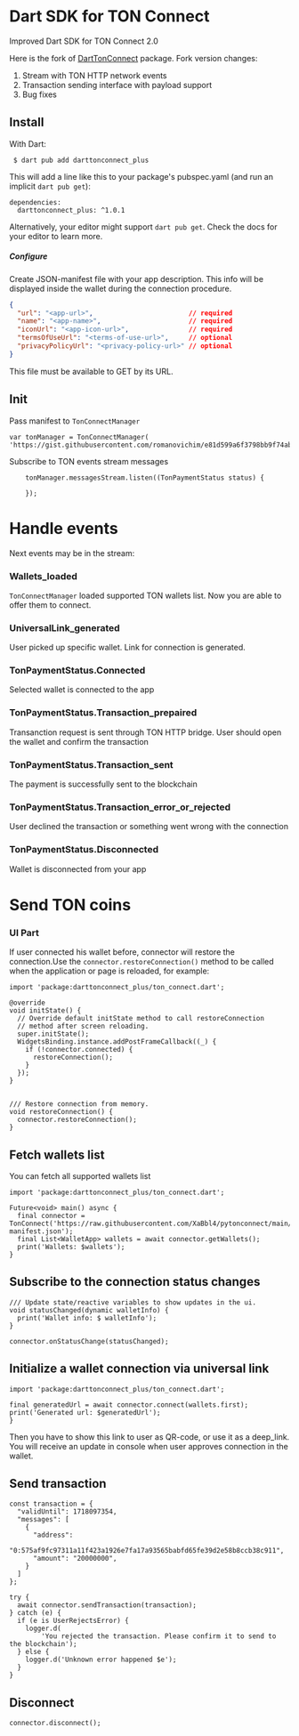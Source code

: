 # Dart SDK for TON Connect

Improved Dart SDK for TON Connect 2.0

Here is the fork of [DartTonConnect](https://github.com/romanovichim/dartTonconnect) package. Fork version changes:
1. Stream with TON HTTP network events
2. Transaction sending interface with payload support
3. Bug fixes


## Install

With Dart:

	 $ dart pub add darttonconnect_plus
This will add a line like this to your package's pubspec.yaml (and run an implicit `dart pub get`):

	dependencies:
	  darttonconnect_plus: ^1.0.1
Alternatively, your editor might support `dart pub get`. Check the docs for your editor to learn more.


##### Configure

Create JSON-manifest file with your app description. This info will be displayed inside the wallet during the connection procedure.

```json
{
  "url": "<app-url>",                        // required
  "name": "<app-name>",                      // required
  "iconUrl": "<app-icon-url>",               // required
  "termsOfUseUrl": "<terms-of-use-url>",     // optional
  "privacyPolicyUrl": "<privacy-policy-url>" // optional
}
```

This file must be available to GET by its URL.


## Init

Pass manifest to `TonConnectManager` 

```
var tonManager = TonConnectManager(
'https://gist.githubusercontent.com/romanovichim/e81d599a6f3798bb9f74ab1970a8b376/raw/43e00b0abc824ef272ac6d0f8083d21456602adf/gistfiletest.txt');
```

Subscribe to TON events stream messages

```
    tonManager.messagesStream.listen((TonPaymentStatus status) {
      
    });
```

# Handle events

Next events may be in the stream:

### Wallets_loaded

`TonConnectManager` loaded supported TON wallets list. Now you are able to offer them to connect.

### UniversalLink_generated

User picked up specific wallet. Link for connection is generated.

### TonPaymentStatus.Connected

Selected wallet is connected to the app

### TonPaymentStatus.Transaction_prepaired

Transanction request is sent through TON HTTP bridge. User should open the wallet and confirm the transaction

### TonPaymentStatus.Transaction_sent

The payment is successfully sent to the blockchain

### TonPaymentStatus.Transaction_error_or_rejected

 User declined the transaction or something went wrong with the connection

### TonPaymentStatus.Disconnected

Wallet is disconnected from your app


# Send TON coins




### UI Part

If user connected his wallet before, connector will restore the connection.Use the `connector.restoreConnection()` method to be called when the application or page is reloaded, for example:

```
import 'package:darttonconnect_plus/ton_connect.dart';

@override
void initState() {
  // Override default initState method to call restoreConnection
  // method after screen reloading.
  super.initState();
  WidgetsBinding.instance.addPostFrameCallback((_) {
    if (!connector.connected) {
      restoreConnection();
    }
  });
}


/// Restore connection from memory.
void restoreConnection() {
  connector.restoreConnection();
}
```

## Fetch wallets list

You can fetch all supported wallets list

```
import 'package:darttonconnect_plus/ton_connect.dart';

Future<void> main() async {
  final connector = TonConnect('https://raw.githubusercontent.com/XaBbl4/pytonconnect/main/pytonconnect-manifest.json');
  final List<WalletApp> wallets = await connector.getWallets();
  print('Wallets: $wallets');
}
```

## Subscribe to the connection status changes

```
/// Update state/reactive variables to show updates in the ui.
void statusChanged(dynamic walletInfo) {
  print('Wallet info: $ walletInfo');
}

connector.onStatusChange(statusChanged);
```

## Initialize a wallet connection via universal link

```
import 'package:darttonconnect_plus/ton_connect.dart';

final generatedUrl = await connector.connect(wallets.first);
print('Generated url: $generatedUrl');
}
```

Then you have to show this link to user as QR-code, or use it as a deep_link. You will receive an update in console when user approves connection in the wallet.

## Send transaction

```
const transaction = {
  "validUntil": 1718097354,
  "messages": [
    {
      "address":
          "0:575af9fc97311a11f423a1926e7fa17a93565babfd65fe39d2e58b8ccb38c911",
      "amount": "20000000",
    }
  ]
};

try {
  await connector.sendTransaction(transaction);
} catch (e) {
  if (e is UserRejectsError) {
    logger.d(
        'You rejected the transaction. Please confirm it to send to the blockchain');
  } else {
    logger.d('Unknown error happened $e');
  }
}
```

## Disconnect

```
connector.disconnect();
```


